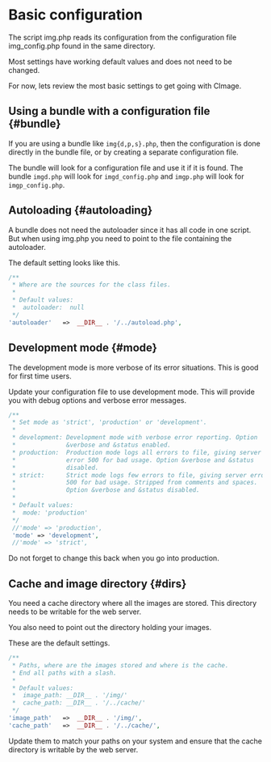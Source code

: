 Basic configuration
======================================

The script img.php reads its configuration from the configuration file img_config.php found in the same directory.

Most settings have working default values and does not need to be changed.

For now, lets review the most basic settings to get going with CImage.



Using a bundle with a configuration file {#bundle}
--------------------------------------

If you are using a bundle like `img{d,p,s}.php`, then the configuration is done directly in the bundle file, or by creating a separate configuration file.

The bundle will look for a configuration file and use it if it is found. The bundle `imgd.php` will look for `imgd_config.php` and `imgp.php` will look for `imgp_config.php`.



Autoloading {#autoloading}
--------------------------------------

A bundle does not need the autoloader since it has all code in one script. But when using img.php you need to point to the file containing the autoloader.

The default setting looks like this.

```php
/**
 * Where are the sources for the class files.
 *
 * Default values:
 *  autoloader:  null
 */
'autoloader'   =>  __DIR__ . '/../autoload.php',
```



Development mode {#mode}
--------------------------------------

The development mode is more verbose of its error situations. This is good for first time users.

Update your configuration file to use development mode. This will provide you with debug options and verbose error messages.

```php
/**
 * Set mode as 'strict', 'production' or 'development'.
 *
 * development: Development mode with verbose error reporting. Option
 *              &verbose and &status enabled.
 * production:  Production mode logs all errors to file, giving server
 *              error 500 for bad usage. Option &verbose and &status
 *              disabled.
 * strict:      Strict mode logs few errors to file, giving server error
 *              500 for bad usage. Stripped from comments and spaces.
 *              Option &verbose and &status disabled.
 *
 * Default values:
 *  mode: 'production'
 */
 //'mode' => 'production',
 'mode' => 'development',
 //'mode' => 'strict',
```

Do not forget to change this back when you go into production.



Cache and image directory {#dirs}
--------------------------------------

You need a cache directory where all the images are stored. This directory needs to be writable for the web server.

You also need to point out the directory holding your images.

These are the default settings.

```php
/**
 * Paths, where are the images stored and where is the cache.
 * End all paths with a slash.
 *
 * Default values:
 *  image_path: __DIR__ . '/img/'
 *  cache_path: __DIR__ . '/../cache/'
 */
'image_path'   =>  __DIR__ . '/img/',
'cache_path'   =>  __DIR__ . '/../cache/',
```

Update them to match your paths on your system and ensure that the cache directory is writable by the web server.

